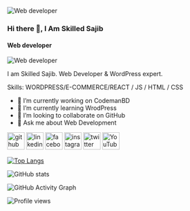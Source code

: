 ![Web developer](https://media.licdn.com/dms/image/D4D16AQEbVMXYQIfHbA/profile-displaybackgroundimage-shrink_350_1400/0/1680722441721?e=1686182400&v=beta&t=Gh-qEIzMa3PgMzMvnoQJjpMAbgpYzpgj-9Y0c6nex6w)
### Hi there 👋, I Am Skilled Sajib
#### Web developer
![Web developer](https://media.licdn.com/dms/image/D4D16AQEbVMXYQIfHbA/profile-displaybackgroundimage-shrink_350_1400/0/1680722441721?e=1686182400&v=beta&t=Gh-qEIzMa3PgMzMvnoQJjpMAbgpYzpgj-9Y0c6nex6w)

I am Skilled Sajib. Web Developer & WordPress expert. 

Skills: WORDPRESS/E-COMMERCE/REACT / JS / HTML / CSS

- 🔭 I’m currently working on CodemanBD 
- 🌱 I’m currently learning WrodPress 
- 👯 I’m looking to collaborate on GitHub 
- 💬 Ask me about Web Development 


[<img src='https://cdn.jsdelivr.net/npm/simple-icons@3.0.1/icons/github.svg' alt='github' height='40'>](https://github.com/skilledsajib)  [<img src='https://cdn.jsdelivr.net/npm/simple-icons@3.0.1/icons/linkedin.svg' alt='linkedin' height='40'>](https://www.linkedin.com/in/https://www.linkedin.com/in/skillede-saajib-676033271//)  [<img src='https://cdn.jsdelivr.net/npm/simple-icons@3.0.1/icons/facebook.svg' alt='facebook' height='40'>](https://www.facebook.com/https://web.facebook.com/profile.php?id=100091148212936)  [<img src='https://cdn.jsdelivr.net/npm/simple-icons@3.0.1/icons/instagram.svg' alt='instagram' height='40'>](https://www.instagram.com/https://www.instagram.com/skilledsajib//)  [<img src='https://cdn.jsdelivr.net/npm/simple-icons@3.0.1/icons/twitter.svg' alt='twitter' height='40'>](https://twitter.com/https://twitter.com/Skilledsajib)  [<img src='https://cdn.jsdelivr.net/npm/simple-icons@3.0.1/icons/youtube.svg' alt='YouTube' height='40'>](https://www.youtube.com/channel/https://www.youtube.com/channel/UCRdLZ-qQXpu-tPl4f6umzQA)  

[![Top Langs](https://github-readme-stats.vercel.app/api/top-langs/?username=skilledsajib)](https://github.com/anuraghazra/github-readme-stats)

![GitHub stats](https://github-readme-stats.vercel.app/api?username=skilledsajib&show_icons=true&count_private=true)  

![GitHub Activity Graph](https://activity-graph.herokuapp.com/graph?username=skilledsajib)  

![Profile views](https://gpvc.arturio.dev/skilledsajib)  
